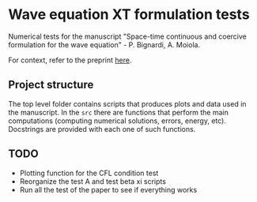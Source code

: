 # Wave equation XT formulation tests
Numerical tests for the manuscript "Space-time continuous and coercive
formulation for the wave equation" - P. Bignardi, A. Moiola.

For context, refer to the preprint [here](link-to-somewhere).

## Project structure
The top level folder contains scripts that produces plots and data used in the 
manuscript.
In the `src` there are functions that perform the main computations (computing
numerical solutions, errors, energy, etc). Docstrings are provided with each 
one of such functions.

## TODO
- Plotting function for the CFL condition test
- Reorganize the test A and test beta xi scripts
- Run all the test of the paper to see if everything works
